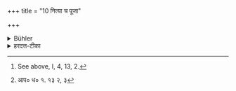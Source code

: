 +++
title = "10 नित्या च पूजा"

+++

<details><summary>Bühler</summary>

10. And respect (must) always (be shown to one's elders and betters), according to the injunction [^8]  (given above and according to the order of their seniority).


[^8]:  See above, I, 4, 13, 2.
</details>

<details><summary>हरदत्त-टीका</summary>

## सूत्रम्
नित्या च पूजा यथोपदेशम् ॥ ९ ॥  
### टिप्पनी
[^१] 'पूजा वर्णज्यायसां कार्या, वृद्धतराणां चे'त्युपदेशानुरोधेन या नित्या पूजा सा यथापूर्वं वृद्धक्रमेण ॥ ९ ॥  

[^१]: आप० ध० १. १३ २, ३
</details>
